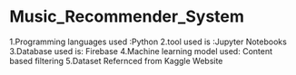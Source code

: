 # Music_Recommender_System
1.Programming languages used :Python
2.tool used is :Jupyter Notebooks
3.Database used is: Firebase
4.Machine learning model used: Content based filtering
5.Dataset Refernced from Kaggle Website

